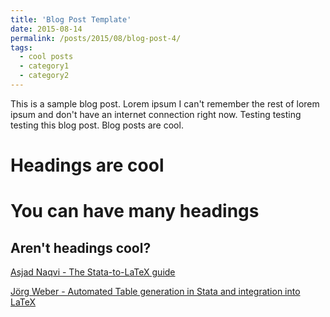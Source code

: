```yaml
---
title: 'Blog Post Template'
date: 2015-08-14
permalink: /posts/2015/08/blog-post-4/
tags:
  - cool posts
  - category1
  - category2
---
```


This is a sample blog post. Lorem ipsum I can't remember the rest of lorem ipsum and don't have an internet connection right now. Testing testing testing this blog post. Blog posts are cool.

Headings are cool
======

You can have many headings
======

Aren't headings cool?
------

[Asjad Naqvi - The Stata-to-LaTeX guide](https://medium.com/the-stata-guide/the-stata-to-latex-guide-6e7ed5622856)


[Jörg Weber - Automated Table generation in Stata and integration into LaTeX](https://www.jwe.cc/2012/03/stata-latex-tables-estout/)

